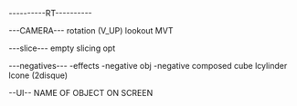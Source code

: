 ----------RT----------

---CAMERA---
rotation (V_UP)
lookout MVT

---slice---
empty slicing opt

---negatives---
-effects
-negative obj
-negative composed
cube
lcylinder lcone (2disque)


--UI--
NAME OF OBJECT ON SCREEN
